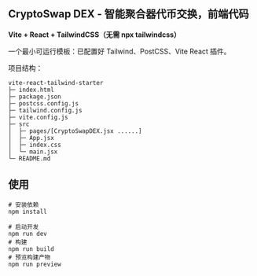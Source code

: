 ## CryptoSwap DEX - 智能聚合器代币交换，前端代码

**Vite + React + TailwindCSS（无需 npx tailwindcss）**

一个最小可运行模板：已配置好 Tailwind、PostCSS、Vite React 插件。

项目结构：
```
vite-react-tailwind-starter
├─ index.html
├─ package.json
├─ postcss.config.js
├─ tailwind.config.js
├─ vite.config.js
├─ src
│  ├─ pages/[CryptoSwapDEX.jsx ......]
│  ├─ App.jsx
│  ├─ index.css
│  └─ main.jsx
└─ README.md
```

## 使用

```
# 安装依赖
npm install

# 启动开发
npm run dev
# 构建
npm run build
# 预览构建产物
npm run preview
```

